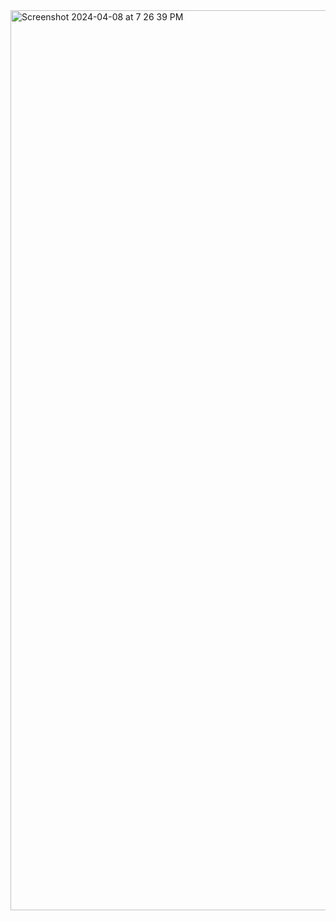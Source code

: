 <img width="1440" alt="Screenshot 2024-04-08 at 7 26 39 PM" src="https://github.com/AnkurKonan/Python_Projects/assets/112815485/3498389d-f67d-44d5-a05f-4eab8c1432cc">
